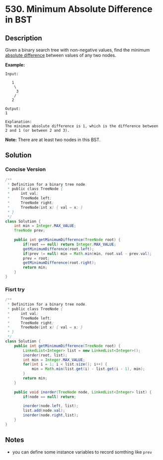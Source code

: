 # 530. Minimum Absolute Difference in BST

## Description

Given a binary search tree with non-negative values, find the minimum [absolute difference](https://en.wikipedia.org/wiki/Absolute_difference) between values of any two nodes.

**Example:**

```
Input:

   1
    \
     3
    /
   2

Output:
1

Explanation:
The minimum absolute difference is 1, which is the difference between 2 and 1 (or between 2 and 3).
```

**Note:** There are at least two nodes in this BST.

## Solution

### Concise Version

```java
/**
 * Definition for a binary tree node.
 * public class TreeNode {
 *     int val;
 *     TreeNode left;
 *     TreeNode right;
 *     TreeNode(int x) { val = x; }
 * }
 */
class Solution {
    int min = Integer.MAX_VALUE;
    TreeNode prev;
    
    public int getMinimumDifference(TreeNode root) {
        if(root == null) return Integer.MAX_VALUE;
        getMinimumDifference(root.left);
        if(prev != null) min = Math.min(min, root.val - prev.val);
        prev = root;
        getMinimumDifference(root.right);
        return min;
    }
}
```

### Fisrt try

```java
/**
 * Definition for a binary tree node.
 * public class TreeNode {
 *     int val;
 *     TreeNode left;
 *     TreeNode right;
 *     TreeNode(int x) { val = x; }
 * }
 */
class Solution {
    public int getMinimumDifference(TreeNode root) {
        LinkedList<Integer> list = new LinkedList<Integer>();
        inorder(root, list);
        int min = Integer.MAX_VALUE;
        for(int i = 1; i < list.size(); i++) {
            min = Math.min(list.get(i) - list.get(i - 1), min);
        }
        return min;
    }
    
    public void inorder(TreeNode node, LinkedList<Integer> list) {
        if(node == null) return;
        
        inorder(node.left, list);
        list.add(node.val);
        inorder(node.right,list);
    }
}
```

## Notes

* you can define some instance variables to record somthing like `prev`